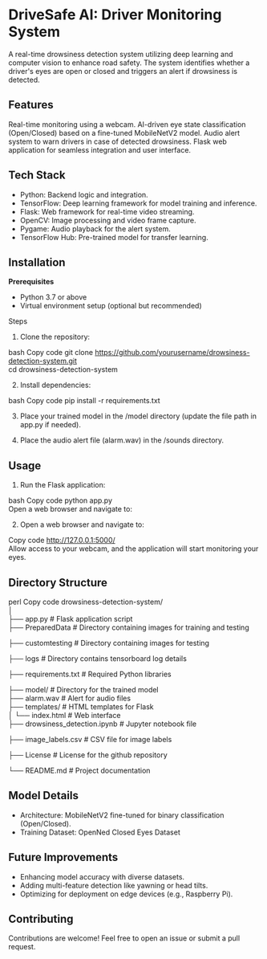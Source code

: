 # DriveSafe AI: Driver Monitoring System

A real-time drowsiness detection system utilizing deep learning and computer vision to enhance road safety. The system identifies whether a driver's eyes are open or closed and triggers an alert if drowsiness is detected.

## Features

Real-time monitoring using a webcam.
AI-driven eye state classification (Open/Closed) based on a fine-tuned MobileNetV2 model.
Audio alert system to warn drivers in case of detected drowsiness.
Flask web application for seamless integration and user interface.

## Tech Stack

* Python: Backend logic and integration.
* TensorFlow: Deep learning framework for model training and inference.
* Flask: Web framework for real-time video streaming.
* OpenCV: Image processing and video frame capture.
* Pygame: Audio playback for the alert system.
* TensorFlow Hub: Pre-trained model for transfer learning.

## Installation

**Prerequisites**

* Python 3.7 or above
* Virtual environment setup (optional but recommended)

Steps

1. Clone the repository:

bash
Copy code
git clone https://github.com/yourusername/drowsiness-detection-system.git  
cd drowsiness-detection-system  

2. Install dependencies:

bash
Copy code
pip install -r requirements.txt  

3. Place your trained model in the /model directory (update the file path in app.py if needed).

4. Place the audio alert file (alarm.wav) in the /sounds directory.

## Usage

1. Run the Flask application:

bash
Copy code
python app.py  
Open a web browser and navigate to:

2. Open a web browser and navigate to:

Copy code
http://127.0.0.1:5000/  
Allow access to your webcam, and the application will start monitoring your eyes.

## Directory Structure

perl
Copy code
drowsiness-detection-system/  
│  
├── app.py                     # Flask application script  
├── PreparedData               # Directory containing images for training and testing

├── customtesting              # Directory containing images for testing

├── logs                       # Directory contains tensorboard log details

├── requirements.txt           # Required Python libraries

├── model/                     # Directory for the trained model  
├── alarm.wav                  # Alert for audio files  
├── templates/                 # HTML templates for Flask  
│   └── index.html             # Web interface  
├── drowsiness_detection.ipynb # Jupyter notebook file

├── image_labels.csv           # CSV file for image labels

├── License                    # License for the github repository  

└── README.md                  # Project documentation  

## Model Details

* Architecture: MobileNetV2 fine-tuned for binary classification (Open/Closed).
* Training Dataset: OpenNed Closed Eyes Dataset

## Future Improvements

* Enhancing model accuracy with diverse datasets.
* Adding multi-feature detection like yawning or head tilts.
* Optimizing for deployment on edge devices (e.g., Raspberry Pi).

## Contributing
Contributions are welcome! Feel free to open an issue or submit a pull request.

